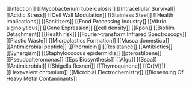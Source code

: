 [[Infection]]
[[Mycobacterium tuberculosis]]
[[Intracellular Survival]]
[[Acidic Stress]]
[[Cell Wall Modulation]]
[[Stainless Steel]]
[[Health Implications]]
[[Sanitizers]]
[[Food Processing Industry]]
[[Vibrio alginolyticus]]
[[Gene Expression]]
[[cell density]]
[[Rpon]]
[[Biofilm Detachment]]
[[Health risk]]
[[Fourier-transform Infrared Spectroscopy]]
[[Plastic Waste]]
[[Microplastics Formation]]
[[Musca domestica]]
[[Antimicrobial peptide]]
[[Phormicin]]
[[Resistance]]
[[Antibiotics]]
[[Synergism]]
[[Staphylococcus epidermidis]]
[[pterostilbene]]
[[Pseudoalteromonas]]
[[Eps Biosynthesis]]
[[Algu]]
[[Sspa]]
[[Antimicrobial]]
[[Shigella flexneri]]
[[Thymoquinone]]
[[Cr(VI)]]
[[Hexavalent chromium]]
[[Microbial Electrochemistry]]
[[Biosensing Of Heavy Metal Contaminants]]
